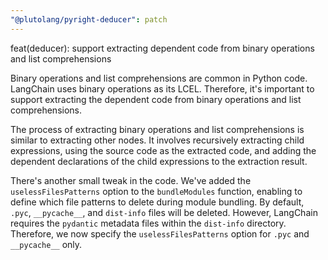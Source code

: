 ```yaml
---
"@plutolang/pyright-deducer": patch
---
```


feat(deducer): support extracting dependent code from binary operations and list comprehensions

Binary operations and list comprehensions are common in Python code. LangChain uses binary operations as its LCEL. Therefore, it's important to support extracting the dependent code from binary operations and list comprehensions.

The process of extracting binary operations and list comprehensions is similar to extracting other nodes. It involves recursively extracting child expressions, using the source code as the extracted code, and adding the dependent declarations of the child expressions to the extraction result.

There's another small tweak in the code. We've added the `uselessFilesPatterns` option to the `bundleModules` function, enabling to define which file patterns to delete during module bundling. By default, `.pyc`, `__pycache__`, and `dist-info` files will be deleted. However, LangChain requires the `pydantic` metadata files within the `dist-info` directory. Therefore, we now specify the `uselessFilesPatterns` option for `.pyc` and `__pycache__` only.
